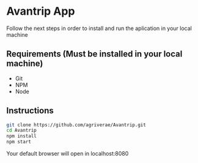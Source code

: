 # Avantrip App

Follow the next steps in order to install and run the aplication in your local machine

## Requirements (Must be installed in your local machine)
- Git
- NPM
- Node

## Instructions

```sh
git clone https://github.com/agriverae/Avantrip.git
cd Avantrip
npm install
npm start
```

Your default browser will open in localhost:8080
